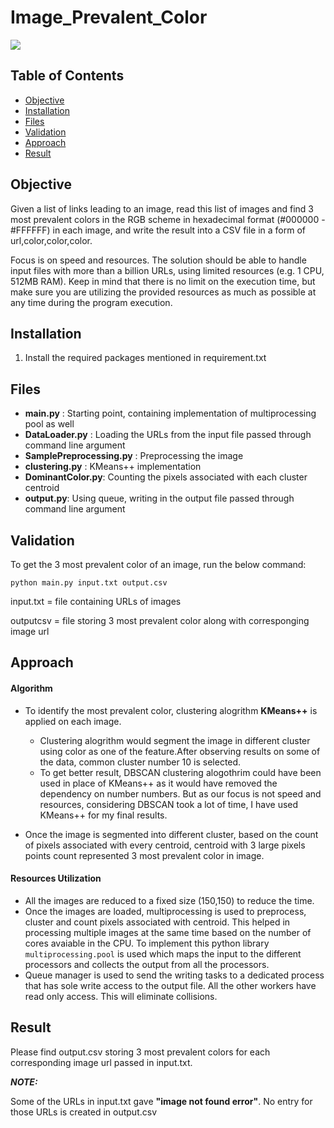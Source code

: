 # Image_Prevalent_Color
![](https://img.shields.io/badge/python-3.5-green.svg?style=flat)

## Table of Contents

- [Objective](#objective)
- [Installation](#installation)
- [Files](#files)
- [Validation](#validation)
- [Approach](#approach)
- [Result](#result)

## Objective

Given a list of links leading to an image, read this list of images and find 3 most prevalent colors in the RGB scheme in hexadecimal format (#000000 - #FFFFFF) in each image, and write the result into a CSV file in a form of url,color,color,color.

Focus is on speed and resources. The solution should be able to handle input files with more than a billion URLs, using limited resources (e.g. 1 CPU, 512MB RAM). Keep in mind that there is no limit on the execution time, but make sure you are utilizing the provided resources as much as possible at any time during the program execution.

## Installation
1. Install the required packages mentioned in requirement.txt

## Files
- **main.py** : Starting point, containing implementation of multiprocessing pool as well
- **DataLoader.py** : Loading the URLs from the input file passed through command line argument
- **SamplePreprocessing.py** : Preprocessing the image
- **clustering.py** : KMeans++ implementation
- **DominantColor.py**: Counting the pixels associated with each cluster centroid
- **output.py**: Using queue, writing in the output file passed through command line argument 

## Validation

To get the 3 most prevalent color of an image, run the below command:

```console
python main.py input.txt output.csv
```

input.txt = file containing URLs of images 

outputcsv = file storing 3 most prevalent color along with corresponging image url

## Approach

#### Algorithm

- To identify the most prevalent color, clustering alogrithm **KMeans++** is applied on each image. 
    - Clustering alogrithm would segment the image in different cluster using color as one of the feature.After observing results on some of the data, common cluster number 10 is selected. 
    - To get better result, DBSCAN clustering alogothrim could have been used in place of KMeans++ as it would have removed the dependency on number numbers. But as our focus is not speed and resources, considering DBSCAN took a lot of time, I have used KMeans++ for my final results.

- Once the image is segmented into different cluster, based on the count of pixels associated with every centroid, centroid with 3 large pixels points count represented 3 most prevalent color in image. 

#### Resources Utilization

- All the images are reduced to a fixed size (150,150) to reduce the time.
- Once the images are loaded, multiprocessing is used to preprocess, cluster and count pixels associated with centroid. This helped in processing multiple images at the same time based on the number of cores avaiable in the CPU. To implement this python library `multiprocessing.pool` is used which maps the input to the different processors and collects the output from all the processors.
- Queue manager is used to send the writing tasks to a dedicated process that has sole write access to the output file. All the other workers have read only access. This will eliminate collisions.

## Result

Please find output.csv storing 3 most prevalent colors for each corresponding image url passed in input.txt.


**_NOTE:_**

Some of the URLs in input.txt gave **"image not found error"**. No entry for those URLs is created in output.csv



